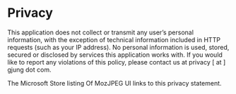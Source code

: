 # Privacy

This application does not collect or transmit any user’s personal information, with the exception of technical information included in HTTP requests (such as your IP address). No personal information is used, stored, secured or disclosed by services this application works with. If you would like to report any violations of this policy, please contact us at privacy [ at ] gjung dot com.

The Microsoft Store listing Of MozJPEG UI links to this privacy statement.
